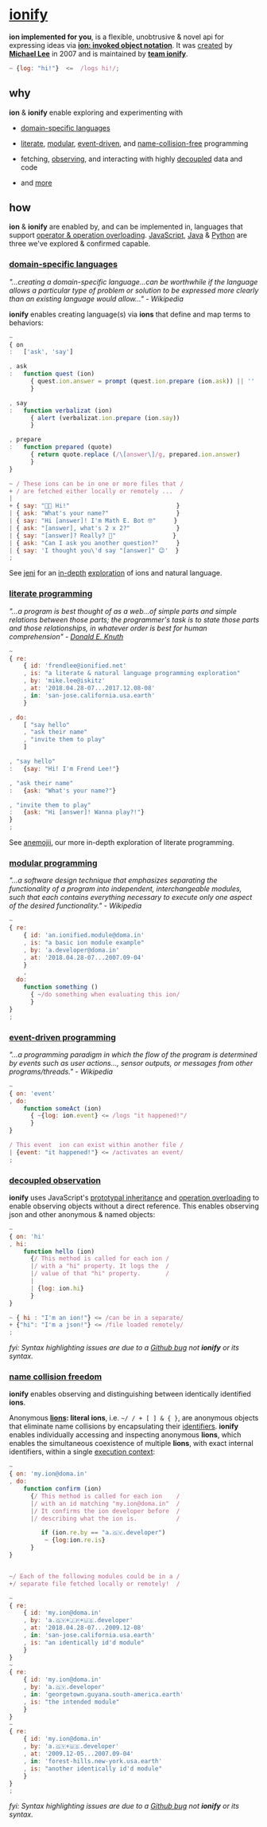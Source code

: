 # [ionify](http://about.ionify.net/)

**ion implemented for you**, is a flexible, unobtrusive & novel api for expressing ideas via
[**ion: invoked object notation**](https://github.com/ionify/about/blob/public/ions/ion.md).
It was
[created](https://github.com/ionify/about/blob/public/origin.md)
by
[**Michael Lee**](https://github.com/iskitz)
in 2007 and is maintained by
[**team ionify**](https://github.com/ionify/about/blob/public/README.md#team).

```javascript
~ {log: "hi!"}  <=  /logs hi!/;
```


## why

**ion** & **ionify** enable exploring and experimenting with

+ [domain-specific languages](#domain-specific-languages)

+ [literate](#literate-programming),
  [modular](#modular-programming),
  [event-driven](#event-driven-programming),
  and
  [name-collision-free](#name-collision-freedom)
  programming

+ fetching, [observing](#decoupled-observation),
  and interacting with highly
  [decoupled](#decoupled-observation)
  data and code

+ and [more](https://github.com/ionify/ideas/)


## how

**ion** & **ionify** are enabled by, and can be implemented in, languages that support
[operator & operation overloading](https://en.wikipedia.org/wiki/Operator_overloading).
[JavaScript](https://github.com/ionify/ionify/),
[Java](https://github.com/ionify/ideas/blob/public/java/src/net/ionify/java/Hello.java) &
[Python](https://github.com/ionify/ideas/blob/public/python/ion.proof.py)
are three we've explored & confirmed capable.


### [domain-specific languages](https://en.wikipedia.org/wiki/Domain-specific_language)

*"...creating a domain-specific language...can be worthwhile if the language allows a particular type of problem or solution to be expressed more clearly than an existing language would allow..." - Wikipedia*

**ionify** enables creating language(s) via **ions** that define and map terms to behaviors:

```javascript
~
{ on
:   ['ask', 'say']

, ask
:   function quest (ion)
      { quest.ion.answer = prompt (quest.ion.prepare (ion.ask)) || ''
      }

, say
:   function verbalizat (ion)
      { alert (verbalizat.ion.prepare (ion.say))
      }

, prepare
:   function prepared (quote)
      { return quote.replace (/\[answer\]/g, prepared.ion.answer)
      }
}

~ / These ions can be in one or more files that /
+ / are fetched either locally or remotely ...  /
|
+ { say: "👋🏾 Hi!"                              }
| { ask: "What's your name?"                   }
| { say: "Hi [answer]! I'm Math E. Bot 🤓"     }
| { ask: "[answer], what's 2 x 2?"             }
| { say: "[answer]? Really? 🤔"                }
| { ask: "Can I ask you another question?"     }
| { say: 'I thought you\'d say "[answer]" 😉'  }
;
```

See [jeni](https://github.com/ionified/jeni-ions.iskitz.net?files=1)
for an
[in-depth](https://github.com/ionified/jeni-ions.iskitz.net/blob/public/jeni.aeons.js)
[exploration](https://github.com/ionified/jeni-ions.iskitz.net/blob/public/jeni.play.js)
of ions and natural language.


### [literate programming](https://en.wikipedia.org/wiki/Literate_programming)

*"...a program is best thought of as a web...of simple parts and simple relations between those parts; the programmer's task is to state those parts and those relationships, in whatever order is best for human comprehension" -
[Donald E. Knuth](https://en.m.wikipedia.org/wiki/Donald_Knuth)*

```javascript
~
{ re:
    { id: 'frendlee@ionified.net'
    , is: "a literate & natural language programming exploration"
    , by: 'mike.lee@iskitz'
    , at: '2018.04.28-07...2017.12.08-08'
    , in: 'san-jose.california.usa.earth'
    }

, do:
    [ "say hello"
    , "ask their name"
    , "invite them to play"
    ]

, "say hello"
:   {say: "Hi! I'm Frend Lee!"}

, "ask their name"
:   {ask: "What's your name?"}

, "invite them to play"
:   {ask: "Hi [answer]! Wanna play?!"}
}
;

```

See [anemojii](https://github.com/ionified/anemojii-ions.iskitz.net/blob/public/index.js),
our more in-depth exploration of literate programming.


### [modular programming](https://en.wikipedia.org/wiki/Modular_programming)

*"...a software design technique that emphasizes separating the functionality of a program into independent, interchangeable modules, such that each contains everything necessary to execute only one aspect of the desired functionality." - Wikipedia*

```javascript
~
{ re:
    { id: 'an.ionified.module@doma.in'
    , is: "a basic ion module example"
    , by: 'a.developer@doma.in'
    , at: '2018.04.28-07...2007.09-04'
    }
    ,
  do:
    function something ()
      { ~/do something when evaluating this ion/
      }
}
;
```


### [event-driven programming](https://en.wikipedia.org/wiki/Event-driven_programming)

*"...a programming paradigm in which the flow of the program is determined by events such as user actions..., sensor outputs, or messages from other programs/threads." - Wikipedia*

```javascript
~
{ on: 'event'
, do:
    function someAct (ion)
      { ~{log: ion.event} <= /logs "it happened!"/
      }
}

/ This event  ion can exist within another file /
| {event: "it happened!"} <= /activates an event/
;
```


### [decoupled observation](https://en.wikipedia.org/wiki/Observer_pattern#Coupling_and_typical_pub-sub_implementations)

**ionify** uses JavaScript's
[prototypal inheritance](http://www.ecma-international.org/ecma-262/6.0/index.html#sec-objects)
and
[operation overloading](http://www.ecma-international.org/ecma-262/6.0/index.html#sec-tonumber)
to enable observing objects without a direct reference. This enables observing json and other anonymous & named objects:

```javascript
~
{ on: 'hi'
, hi:
    function hello (ion)
      {/ This method is called for each ion /
      |/ with a "hi" property. It logs the  /
      |/ value of that "hi" property.       /
      |
      | {log: ion.hi}
      }
}

~ { hi : "I'm an ion!"} <= /can be in a separate/
+ {"hi": "I'm a json!"} <= /file loaded remotely/
;
```

_fyi: Syntax highlighting issues are due to a
[Github bug](https://github.com/atom/language-javascript/issues/530#issuecomment-341976488)
not **ionify** or its syntax._


### [name collision freedom](https://en.wikipedia.org/wiki/Name_collision)

**ionify** enables observing and distinguishing between identically
identified **ions**.

Anonymous **[lions](https://github.com/ionify/about/blob/public/ions/ion.md#form):
literal ions**, i.e. `~/ / + [ ] & { }`, are anonymous objects that eliminate
name collisions by encapsulating their
[identifiers](https://en.m.wikipedia.org/wiki/Identifier#In_computer_languages).
**ionify** enables individually accessing and inspecting anonymous **lions**,
which enables the simultaneous coexistence of multiple **lions**, with exact
internal identifiers, within a single
[execution context](http://www.ecma-international.org/ecma-262/6.0/index.html#sec-execution-contexts):

```javascript
~
{ on: 'my.ion@doma.in'
, do:
    function confirm (ion)
      {/ This method is called for each ion    /
      |/ with an id matching "my.ion@doma.in"  /
      |/ It confirms the ion developer before  /
      |/ describing what the ion is.           /

         if (ion.re.by == "a.🇬🇾.developer")
          ~ {log:ion.re.is}
      }
}


~/ Each of the following modules could be in a /
+/ separate file fetched locally or remotely!  /

~
{ re:
    { id: 'my.ion@doma.in'
    , by: 'a.🇬🇾+🇯🇵+🇺🇸.developer'
    , at: '2018.04.28-07...2009.12-08'
    , in: 'san-jose.california.usa.earth'
    , is: "an identically id'd module"
    }
}
~
{ re:
    { id: 'my.ion@doma.in'
    , by: 'a.🇬🇾.developer'
    , in: 'georgetown.guyana.south-america.earth'
    , is: "the intended module"
    }
}
~
{ re:
    { id: 'my.ion@doma.in'
    , by: 'a.🇬🇾+🇺🇸.developer'
    , at: '2009.12-05...2007.09-04'
    , in: 'forest-hills.new-york.usa.earth'
    , is: "another identically id'd module"
    }
}
;
```

_fyi: Syntax highlighting issues are due to a
[Github bug](https://github.com/atom/language-javascript/issues/530#issuecomment-341976488)
not **ionify** or its syntax._
